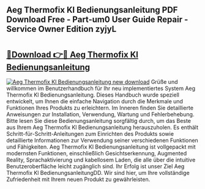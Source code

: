 ## Aeg Thermofix Kl Bedienungsanleitung PDF Download Free - Part-um0 User Guide Repair - Service Owner Edition zyjyL

# <h2><a href="http://df50s4f.blite.top/?on=Aeg+Thermofix+Kl+Bedienungsanleitung">🔗Download 👉🔴 Aeg Thermofix Kl Bedienungsanleitung</a></h2>

[![Aeg Thermofix Kl Bedienungsanleitung new download](https://i.imgur.com/lujVjoI.png)](http://df50s4f.blite.top/?on=Aeg+Thermofix+Kl+Bedienungsanleitung)
Grüße und willkommen im Benutzerhandbuch für Ihr neu implementiertes System Aeg Thermofix Kl Bedienungsanleitung. Dieses Handbuch wurde speziell entwickelt, um Ihnen die einfache Navigation durch die Merkmale und Funktionen Ihres Produkts zu erleichtern. Im Inneren finden Sie detaillierte Anweisungen zur Installation, Verwendung, Wartung und Fehlerbehebung. Bitte lesen Sie diese Bedienungsanleitung sorgfältig durch, um das Beste aus Ihrem Aeg Thermofix Kl Bedienungsanleitung herauszuholen. Es enthält Schritt-für-Schritt-Anleitungen zum Einrichten des Produkts sowie detaillierte Informationen zur Verwendung seiner verschiedenen Funktionen und Fähigkeiten. Aeg Thermofix Kl Bedienungsanleitung ist vollgepackt mit modernsten Funktionen, einschließlich Gesichtserkennung, Augmented Reality, Sprachaktivierung und kabellosem Laden, die alle über die intuitive Benutzeroberfläche leicht zugänglich sind. Ihr Erfolg ist unser Ziel Aeg Thermofix Kl BedienungsanleitungDD. Wir sind hier, um Ihre vollständige Zufriedenheit mit Ihrem neuen Produkt zu gewährleisten.
